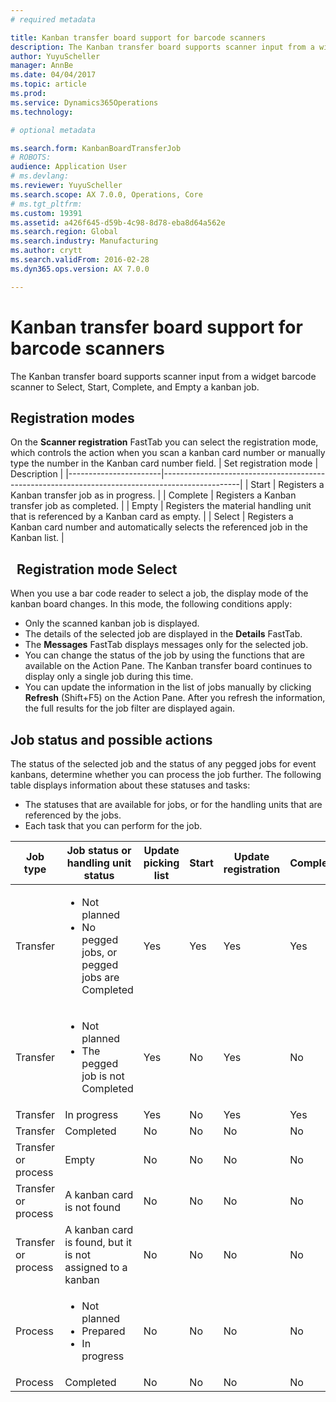 ```yaml
---
# required metadata

title: Kanban transfer board support for barcode scanners
description: The Kanban transfer board supports scanner input from a widget barcode scanner to Select, Start, Complete, and Empty a kanban job.
author: YuyuScheller
manager: AnnBe
ms.date: 04/04/2017
ms.topic: article
ms.prod: 
ms.service: Dynamics365Operations
ms.technology: 

# optional metadata

ms.search.form: KanbanBoardTransferJob
# ROBOTS: 
audience: Application User
# ms.devlang: 
ms.reviewer: YuyuScheller
ms.search.scope: AX 7.0.0, Operations, Core
# ms.tgt_pltfrm: 
ms.custom: 19391
ms.assetid: a426f645-d59b-4c98-8d78-eba8d64a562e
ms.search.region: Global
ms.search.industry: Manufacturing
ms.author: crytt
ms.search.validFrom: 2016-02-28
ms.dyn365.ops.version: AX 7.0.0

---
```


# Kanban transfer board support for barcode scanners

The Kanban transfer board supports scanner input from a widget barcode scanner to Select, Start, Complete, and Empty a kanban job.

Registration modes
------------------

On the **Scanner registration** FastTab you can select the registration mode, which controls the action when you scan a kanban card number or manually type the number in the Kanban card number field.
| Set registration mode | Description                                                                                     |
|-----------------------|-------------------------------------------------------------------------------------------------|
| Start                 | Registers a Kanban transfer job as in progress.                                                 |
| Complete              | Registers a Kanban transfer job as completed.                                                   |
| Empty                 | Registers the material handling unit that is referenced by a Kanban card as empty.              |
| Select                | Registers a Kanban card number and automatically selects the referenced job in the Kanban list. |

 
Registration mode Select
------------------------

When you use a bar code reader to select a job, the display mode of the kanban board changes. In this mode, the following conditions apply:

-   Only the scanned kanban job is displayed.
-   The details of the selected job are displayed in the **Details** FastTab.
-   The **Messages** FastTab displays messages only for the selected job.
-   You can change the status of the job by using the functions that are available on the Action Pane. The Kanban transfer board continues to display only a single job during this time.
-   You can update the information in the list of jobs manually by clicking **Refresh** (Shift+F5) on the Action Pane. After you refresh the information, the full results for the job filter are displayed again.

## Job status and possible actions
The status of the selected job and the status of any pegged jobs for event kanbans, determine whether you can process the job further. The following table displays information about these statuses and tasks:
-   The statuses that are available for jobs, or for the handling units that are referenced by the jobs.
-   Each task that you can perform for the job.

<table>
<colgroup>
<col width="12%" />
<col width="12%" />
<col width="12%" />
<col width="12%" />
<col width="12%" />
<col width="12%" />
<col width="12%" />
<col width="12%" />
</colgroup>
<thead>
<tr class="header">
<th>Job type</th>
<th>Job status or handling unit status</th>
<th>Update picking list</th>
<th>Start</th>
<th>Update registration</th>
<th>Complete</th>
<th>Empty</th>
<th>Create event kanbans</th>
</tr>
</thead>
<tbody>
<tr class="odd">
<td>Transfer</td>
<td><ul>
<li>Not planned</li>
<li>No pegged jobs, or pegged jobs are Completed</li>
</ul></td>
<td>Yes</td>
<td>Yes</td>
<td>Yes</td>
<td>Yes</td>
<td>No</td>
<td>Yes</td>
</tr>
<tr class="even">
<td>Transfer</td>
<td><ul>
<li>Not planned</li>
<li>The pegged job is not Completed</li>
</ul></td>
<td>Yes</td>
<td>No</td>
<td>Yes</td>
<td>No</td>
<td>No</td>
<td>No</td>
</tr>
<tr class="odd">
<td>Transfer</td>
<td>In progress</td>
<td>Yes</td>
<td>No</td>
<td>Yes</td>
<td>Yes</td>
<td>No</td>
<td>No</td>
</tr>
<tr class="even">
<td>Transfer</td>
<td>Completed</td>
<td>No</td>
<td>No</td>
<td>No</td>
<td>No</td>
<td>Yes</td>
<td>No</td>
</tr>
<tr class="odd">
<td>Transfer or process</td>
<td>Empty</td>
<td>No</td>
<td>No</td>
<td>No</td>
<td>No</td>
<td>No</td>
<td>No</td>
</tr>
<tr class="even">
<td>Transfer or process</td>
<td>A kanban card is not found</td>
<td>No</td>
<td>No</td>
<td>No</td>
<td>No</td>
<td>No</td>
<td>No</td>
</tr>
<tr class="odd">
<td>Transfer or process</td>
<td>A kanban card is found, but it is not assigned to a kanban</td>
<td>No</td>
<td>No</td>
<td>No</td>
<td>No</td>
<td>No</td>
<td>No</td>
</tr>
<tr class="even">
<td>Process</td>
<td><ul>
<li>Not planned</li>
<li>Prepared</li>
<li>In progress</li>
</ul></td>
<td>No</td>
<td>No</td>
<td>No</td>
<td>No</td>
<td>No</td>
<td>No</td>
</tr>
<tr class="odd">
<td>Process</td>
<td>Completed</td>
<td>No</td>
<td>No</td>
<td>No</td>
<td>No</td>
<td>No</td>
<td>No</td>
</tr>
</tbody>
</table>




